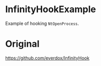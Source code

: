 # InfinityHookExample
Example of hooking `NtOpenProcess`.

# Original
https://github.com/everdox/InfinityHook
